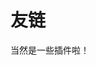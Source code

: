 <script setup>
import { VPTeamMembers } from 'vitepress/theme'

const members = [
  {
    avatar: 'https://cdn.luogu.com.cn/upload/usericon/1416603.png',
    name: 'Better Luogu',
    title: 'by volatile',
    links: [
      { icon: 'vitepress', link: 'https://blg.volatiles.dpdns.org/' },
      { icon: 'luogu', link: 'https://www.luogu.me/article/w31r5kzz' }
    ]
  },
  {
    avatar: 'https://cdn.luogu.com.cn/upload/usericon/1393230.png',
    name: 'Better VJudge',
    title: 'by zhangyimin12345',
    links: [
      { icon: 'github', link: 'https://github.com/zhangyimin12345/better-vjudge' },
      { icon: 'vitepress', link: 'https://better-vjudge.github.io' },
      { icon: 'luogu', link: 'https://www.luogu.me/article/49wuyxk4' },
    ]
  },
]
</script>

# 友链

当然是一些插件啦！

<VPTeamMembers size="small" :members="members" />